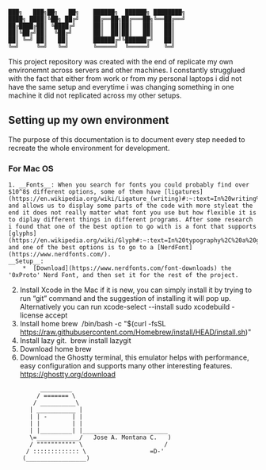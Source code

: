 ```
███╗   ███╗██╗   ██╗    ██████╗  ██████╗ ████████╗
████╗ ████║╚██╗ ██╔╝    ██╔══██╗██╔═══██╗╚══██╔══╝
██╔████╔██║ ╚████╔╝     ██║  ██║██║   ██║   ██║   
██║╚██╔╝██║  ╚██╔╝      ██║  ██║██║   ██║   ██║   
██║ ╚═╝ ██║   ██║       ██████╔╝╚██████╔╝   ██║   
╚═╝     ╚═╝   ╚═╝       ╚═════╝  ╚═════╝    ╚═╝   
```
                                                                                         
This project repository was created with the end of replicate my own environemnt across servers and other machines. I constantly strugglued with the fact that either from work or from my personal laptops i did not have the same setup and everytime i was changing something in one machine it did not replicated across my other setups.
## Setting up my own environment

The purpose of this documentation is to document every step needed to recreate the whole environment for development.

### For Mac OS

	1. __Fonts__: When you search for fonts you could probably find over $10^8$ different options, some of them have [ligatures](https://en.wikipedia.org/wiki/Ligature_(writing)#:~:text=In%20writing%20and%20typography%2C%20a,joined%20for%20the%20second%20ligature.) and allows us to display some parts of the code with more styleat the end it does not really matter what font you use but how flexible it is to diplay different things in different programs. After some research i found that one of the best option to go with is a font that supports [glyphs](https://en.wikipedia.org/wiki/Glyph#:~:text=In%20typography%2C%20a%20glyph%20is,an%20element%20of%20written%20language.) and one of the best options is to go to a [NerdFont](https://www.nerdfonts.com/).
	__Setup__:
		*  [Download](https://www.nerdfonts.com/font-downloads) the '0xProto' Nerd Font, and then set it for the rest of the project. 
2. Install Xcode in the Mac if it is new, you can simply install it by trying to run “git” command and the suggestion of installing it will pop up. Alternatively you can  run
xcode-select --install
sudo xcodebuild -license accept 
3. Install home brew  /bin/bash -c "$(curl -fsSL https://raw.githubusercontent.com/Homebrew/install/HEAD/install.sh)" 
4. Install lazy git.    brew install lazygit  
5. Download home brew 
6. Download the Ghostty terminal, this emulator helps with performance, easy configuration and supports many other interesting features. https://ghostty.org/download

```
	     _________
	    / ======= \
	   / __________\
	  | ___________ |
	  | | -       | |
	  | |         | |
	  | |_________| |________________________
	  \=____________/   Jose A. Montana C.   )
	  / """"""""""" \                       /
	 / ::::::::::::: \                  =D-'
	(_________________)
```

